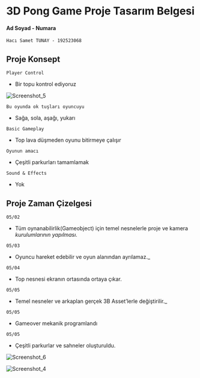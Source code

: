 # 3D Pong Game Proje Tasarım Belgesi

#### Ad Soyad - Numara

```
Hacı Samet TUNAY - 192523068
```
## Proje Konsept



```
Player Control
```

- Bir topu kontrol ediyoruz

![Screenshot_5](https://user-images.githubusercontent.com/79511355/236458703-1c5cb599-bf0c-45ed-8bb1-3363a5e2fcc4.png)


```
Bu oyunda ok tuşları oyuncuyu
```

- Sağa, sola, aşağı, yukarı


```
Basic Gameplay
```

- Top lava düşmeden oyunu bitirmeye çalışır

```
Oyunun amacı
```

- Çeşitli parkurları tamamlamak


```
Sound & Effects
```

- Yok


## Proje Zaman Çizelgesi

```
05/02
```

- Tüm oynanabilirlik(Gameobject) için temel nesnelerle proje ve kamera
    _kurulumlarının yapılması._


```
05/03
```

- Oyuncu hareket edebilir ve oyun alanından ayrılamaz._


```
05/04
```

- Top nesnesi ekranın ortasında ortaya çıkar.

```
05/05
```

- Temel nesneler ve arkaplan gerçek 3B Asset’lerle değiştirilir._

```
05/05
```

- Gameover mekanik programlandı

```
05/05
```

- Çeşitli parkurlar ve sahneler oluşturuldu.

![Screenshot_6](https://user-images.githubusercontent.com/79511355/236458827-f6076d88-b918-4a83-86ed-1803c2ace829.png)

![Screenshot_4](https://user-images.githubusercontent.com/79511355/236458843-1ad9da80-8cd8-451c-a9c3-cde1d3d2c7e9.png)




